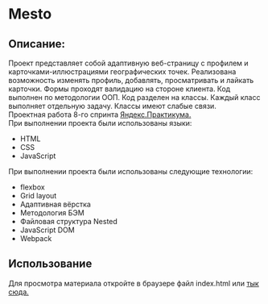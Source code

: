<h1>Mesto</h1>
<h2>Описание:</h2>
Проект представляет собой адаптивную веб-страницу с профилем и карточками-иллюстрациями географических точек. Реализована возможность изменять профиль, добавлять, просматривать и лайкать карточки. Формы проходят валидацию на стороне клиента. Код выполнен по методологии ООП. Код разделен на классы. Каждый класс выполняет отдельную задачу. Классы имеют слабые связи.<br>
Проектная работа 8-го спринта <a href="https://practicum.yandex.ru/profile/web/">Яндекс.Практикума.</a><br>
При выполнении проекта были использованы языки:
<ul>
<li>HTML</li>
<li>CSS</li>
<li>JavaScript</li>
</ul>
При выполнении проекта были использованы следующие технологии:
<ul>
<li>flexbox</li>
<li>Grid layout</li>
<li>Адаптивная вёрстка</li>
<li>Методология БЭМ</li>
<li>Файловая структура Nested</li>
<li>JavaScript DOM</li>
<li>Webpack</li>
</ul>
<h2>Использование</h2>
Для просмотра материала откройте в браузере файл index.html или <a href="https://pavlogorbunov.github.io/mesto-pvg/">тык сюда.</a>

